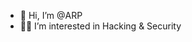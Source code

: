 - 👋 Hi, I’m @ARP
- 🥷🏼 I’m interested in Hacking & Security 

<!---
Ann1h1lat0r/Ann1h1lat0r is a ✨ special ✨ repository because its `README.md` (this file) appears on your GitHub profile.
You can click the Preview link to take a look at your changes.
--->
